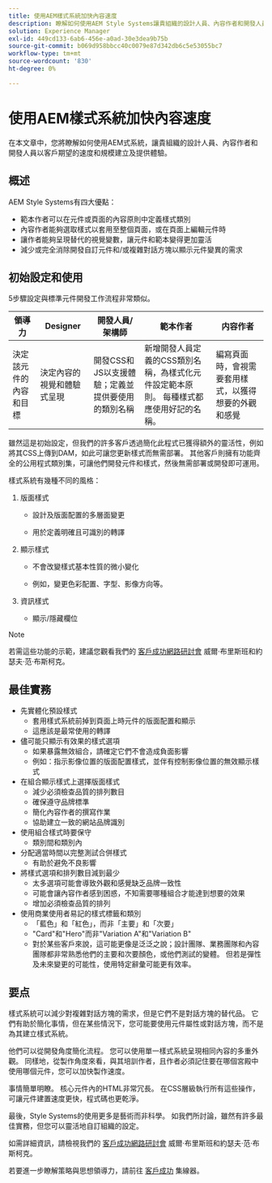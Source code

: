 ```yaml
---
title: 使用AEM樣式系統加快內容速度
description: 瞭解如何使用AEM Style Systems讓貴組織的設計人員、內容作者和開發人員以客戶期望的速度和規模建立及提供體驗。
solution: Experience Manager
exl-id: 449cd133-6ab6-456e-a0ad-30e3dea9b75b
source-git-commit: b069d958bbcc40c0079e87d342db6c5e53055bc7
workflow-type: tm+mt
source-wordcount: '830'
ht-degree: 0%

---
```


# 使用AEM樣式系統加快內容速度

在本文章中，您將瞭解如何使用AEM式系統，讓貴組織的設計人員、內容作者和開發人員以客戶期望的速度和規模建立及提供體驗。

## 概述

AEM Style Systems有四大優點：

* 範本作者可以在元件或頁面的內容原則中定義樣式類別
* 內容作者能夠選取樣式以套用至整個頁面，或在頁面上編輯元件時
* 讓作者能夠呈現替代的視覺變數，讓元件和範本變得更加靈活
* 減少或完全消除開發自訂元件和/或複雜對話方塊以顯示元件變異的需求

## 初始設定和使用

5步驟設定與標準元件開發工作流程非常類似。

| **領導力** | **Designer** | **開發人員/架構師** | **範本作者** | **内容作者** |
| --- | --- | --- | --- | --- |
| 決定該元件的內容和目標 | 決定內容的視覺和體驗式呈現 | 開發CSS和JS以支援體驗；定義並提供要使用的類別名稱 | 新增開發人員定義的CSS類別名稱，為樣式化元件設定範本原則。 每種樣式都應使用好記的名稱。 | 編寫頁面時，會視需要套用樣式，以獲得想要的外觀和感覺 |

雖然這是初始設定，但我們的許多客戶透過簡化此程式已獲得額外的靈活性，例如將其CSS上傳到DAM，如此可讓您更新樣式而無需部署。 其他客戶則擁有功能齊全的公用程式類別集，可讓他們開發元件和樣式，然後無需部署或開發即可運用。

樣式系統有幾種不同的風格：

1. 版面樣式

   * 設計及版面配置的多層面變更

   * 用於定義明確且可識別的轉譯

1. 顯示樣式
   * 不會改變樣式基本性質的微小變化

   * 例如，變更色彩配置、字型、影像方向等。

1. 資訊樣式

   * 顯示/隱藏欄位

>[!NOTE]
>
>若需這些功能的示範，建議您觀看我們的 [客戶成功網路研討會](https://adobecustomersuccess.adobeconnect.com/pob610c9mffjmp4/) 威爾·布里斯班和約瑟夫·范·布斯柯克。

## 最佳實務

* 先實體化預設樣式
   * 套用樣式系統前掉到頁面上時元件的版面配置和顯示
   * 這應該是最常使用的轉譯
* 儘可能只顯示有效果的樣式選項
   * 如果暴露無效組合，請確定它們不會造成負面影響
   * 例如：指示影像位置的版面配置樣式，並伴有控制影像位置的無效顯示樣式
* 在組合顯示樣式上選擇版面樣式
   * 減少必須檢查品質的排列數目
   * 確保遵守品牌標準
   * 簡化內容作者的撰寫作業
   * 協助建立一致的網站品牌識別
* 使用組合樣式時要保守
   * 類別間和類別內
* 分配適當時間以完整測試合併樣式
   * 有助於避免不良影響
* 將樣式選項和排列數目減到最少
   * 太多選項可能會導致外觀和感覺缺乏品牌一致性
   * 可能會讓內容作者感到困惑，不知需要哪種組合才能達到想要的效果
   * 增加必須檢查品質的排列
* 使用商業使用者易記的樣式標籤和類別
   * 「藍色」和「紅色」，而非「主要」和「次要」
   * &quot;Card&quot;和&quot;Hero&quot;而非&quot;Variation A&quot;和&quot;Variation B&quot;
   * 對於某些客戶來說，這可能更像是泛泛之說；設計團隊、業務團隊和內容團隊都非常熟悉他們的主要和次要顏色，或他們測試的變體。 但若是彈性及未來變更的可能性，使用特定辭彙可能更有效率。

## 要点

樣式系統可以減少對複雜對話方塊的需求，但是它們不是對話方塊的替代品。 它們有助於簡化事情，但在某些情況下，您可能要使用元件屬性或對話方塊，而不是為其建立樣式系統。

他們可以從開發角度簡化流程。 您可以使用單一樣式系統呈現相同內容的多重外觀。 同樣地，從製作角度來看，與其培訓作者，且作者必須記住要在哪個宮殿中使用哪個元件，您可以加快製作速度。

事情簡單明瞭。 核心元件內的HTML非常冗長。 在CSS層級執行所有這些操作，可讓元件建置速度更快，程式碼也更乾淨。

最後，Style Systems的使用更多是藝術而非科學。 如我們所討論，雖然有許多最佳實務，但您可以靈活地自訂組織的設定。

如需詳細資訊，請檢視我們的 [客戶成功網路研討會](https://adobecustomersuccess.adobeconnect.com/pob610c9mffjmp4/) 威爾·布里斯班和約瑟夫·范·布斯柯克。

若要進一步瞭解策略與思想領導力，請前往 [客戶成功](https://experienceleague.adobe.com/docs/customer-success/customer-success/overview.html) 集線器。
